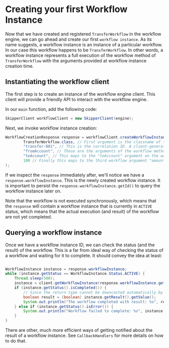 # Creating your first Workflow Instance

Now that we have created and registered `TransferWorkflow` in the workflow engine, we can go ahead and
create our first `workflow instance`. As its name suggests, a workflow instance is an instance of a particular
workflow. In our case this workflow happens to be `TransferWorkflow`. In other words, a workflow instance represents
a full execution of the workflow method of `TransferWorkflow` with the arguments provided at workflow instance
creation time.

## Instantiating the workflow client

The first step is to create an instance of the workflow engine client. This client will provide a friendly API to
interact with the workflow engine.

In our `main` function, add the following code:

```java
SkipperClient workflowClient = new SkipperClient(engine);
```

Next, we invoke workflow instance creation:

```java
WorkflowCreationResponse response = workflowClient.createWorkflowInstance(
        TransferWorkflow.class, // First argument is the classname of the workflow type
        "transfer-001", // This is the correlation ID. A client-generated id to locate this workflow instance
        "fromAccount", // These are the arguments of the workflow method. This one maps to the "fromAccount" arg
        "toAccount", // This maps to the "toAccount" argument on the workflow method
        100 // Finally this maps to the third workflow argument "amount"
);
```

If we inspect the `response` immediately after, we'll notice we have a `response.workflowInstance`. This is the
newly created workflow instance. It is important to persist the `response.workflowInstance.getId()` to query the
workflow instance later on. 

Note that the workflow is not executed synchronously, which means that the `response` will contain a workflow instance
that is currently in `ACTIVE` status, which means that the actual execution (and result) of the workflow are not
yet completed.

## Querying a workflow instance

Once we have a workflow instance ID, we can check the status (and the result) of the workflow. This is a far from
ideal way of checking the status of a workflow and waiting for it to complete. It should convey the idea at least:

```java

WorkflowInstance instance = response.workflowInstance;
while (instance.getStatus == WorkflowInstance.Status.ACTIVE) {
    Thread.sleep(500);
    instance = client.getWorkflowInstance(response.workflowInstance.getId());
    if (instance.getStatus().isCompleted()) {
        // Since the return type cannot be downcasted automatically by the engine, we need to manually cast.
        boolean result = (boolean) instance.getResult().getValue();
        System.out.println("The workflow completed with result: %s", result);
    } else if (instance.getStatus().isError()) {
        System.out.println("Workflow failed to complete: %s", instance.getStatusReason());    
    }
}

```

There are other, much more efficient ways of getting notified about the result of a workflow instance. See `CallbackHandlers`
for more details on how to do that.
